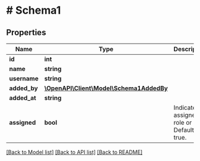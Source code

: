 # # Schema1

## Properties

Name | Type | Description | Notes
------------ | ------------- | ------------- | -------------
**id** | **int** |  | [optional]
**name** | **string** |  | [optional]
**username** | **string** |  | [optional]
**added_by** | [**\OpenAPI\Client\Model\Schema1AddedBy**](Schema1AddedBy.md) |  | [optional]
**added_at** | **string** |  | [optional]
**assigned** | **bool** | Indicates if assigned to role or not. Defaults to true. | [optional]

[[Back to Model list]](../../README.md#models) [[Back to API list]](../../README.md#endpoints) [[Back to README]](../../README.md)
